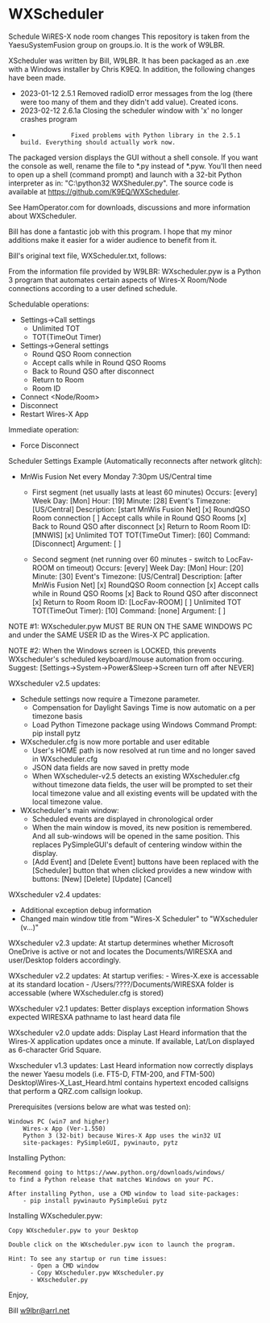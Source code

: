 # WXScheduler
Schedule WiRES-X node room changes
This repository is taken from the YaesuSystemFusion group on groups.io. It is the work of W9LBR.

XScheduler was written by Bill, W9LBR. It has been packaged as an .exe with a Windows installer by Chris K9EQ. In addition, the following changes have been made.
 - 2023-01-12 2.5.1 Removed radioID error messages from the log (there were too many of them
    and they didn't add value). Created icons.
 - 2023-02-12 2.6.1a Closing the scheduler window with 'x' no longer crashes program
 -                   Fixed problems with Python library in the 2.5.1 build. Everything should actually work now.

The packaged version displays the GUI without a shell console. If you want the console as well, 
rename the file to *.py instead of *.pyw. You'll then need to open up a shell (command prompt)
and launch with a 32-bit Python interpreter as in: "C:\python32 WXSheduler.py".
The source code is available at https://github.com/K9EQ/WXScheduler.

See HamOperator.com for downloads, discussions and more information about WXScheduler.

Bill has done a fantastic job with this program. I hope that my minor additions make it easier for
a wider audience to benefit from it.

Bill's original text file, WXScheduler.txt, follows:

From the information file provided by W9LBR:
WXscheduler.pyw is a Python 3 program that automates certain aspects of Wires-X Room/Node connections according
to a user defined schedule.

Schedulable operations:
  - Settings->Call settings
      - Unlimited TOT
      - TOT(TimeOut Timer)
  - Settings->General settings
      - Round QSO Room connection
      - Accept calls while in Round QSO Rooms
      - Back to Round QSO after disconnect
      - Return to Room
      - Room ID
  - Connect <Node/Room>
  - Disconnect
  - Restart Wires-X App

Immediate operation:
  - Force Disconnect

Scheduler Settings Example (Automatically reconnects after network glitch):

  - MnWis Fusion Net every Monday 7:30pm US/Central time

     - First segment (net usually lasts at least 60 minutes)
                   Occurs: [every]
                 Week Day: [Mon]
                     Hour: [19]
                   Minute: [28]
         Event's Timezone: [US/Central]
              Description: [start MnWis Fusion Net]
       [x] RoundQSO Room connection
       [ ] Accept calls while in Round QSO Rooms
       [x] Back to Round QSO after disconnect
       [x] Return to Room
	          Room ID: [MNWIS]
       [x] Unlimited TOT
       TOT(TimeOut Timer): [60]
                  Command: [Disconnect]
                 Argument: [          ]

     - Second segment (net running over 60 minutes - switch to LocFav-ROOM on timeout)
                   Occurs: [every]
                 Week Day: [Mon]
                     Hour: [20]
                   Minute: [30]
         Event's Timezone: [US/Central]
              Description: [after MnWis Fusion Net]
       [x] RoundQSO Room connection
       [x] Accept calls while in Round QSO Rooms
       [x] Back to Round QSO after disconnect
       [x] Return to Room
	          Room ID: [LocFav-ROOM]
       [ ] Unlimited TOT
       TOT(TimeOut Timer): [10]
                  Command: [none]
                 Argument: [          ]

NOTE #1: WXscheduler.pyw MUST BE RUN ON THE SAME WINDOWS PC and under the SAME USER ID as
         the Wires-X PC application.

NOTE #2: When the Windows screen is LOCKED, this prevents WXscheduler's scheduled keyboard/mouse
         automation from occuring. Suggest: [Settings->System->Power&Sleep->Screen turn off after NEVER]

WXscheduler v2.5 updates:
  - Schedule settings now require a Timezone parameter.
      - Compensation for Daylight Savings Time is now automatic on a per timezone basis
      - Load Python Timezone package using Windows Command Prompt:
                  pip install pytz
  - WXscheduler.cfg is now more portable and user editable
      - User's HOME path is now resolved at run time and no longer saved in WXscheduler.cfg
      - JSON data fields are now saved in pretty mode
      - When WXscheduler-v2.5 detects an existing WXscheduler.cfg without timezone data fields,
        the user will be prompted to set their local timezone value and all existing events will
	be updated with the local timezone value.
  - WXscheduler's main window:
      - Scheduled events are displayed in chronological order
      - When the main window is moved, its new position is remembered. And all sub-windows
          will be opened in the same position. This replaces PySimpleGUI's default of centering
	  window within the display.
      - [Add Event] and [Delete Event] buttons have been replaced with the [Scheduler] button that
          when clicked provides a new window with buttons: [New] [Delete] [Update] [Cancel]

WXscheduler v2.4 updates:
  - Additional exception debug information
  - Changed main window title from "Wires-X Scheduler" to "WXscheduler (v...)"

WXscheduler v2.3 update:
  At startup determines whether Microsoft OneDrive is active or not and locates
  the Documents/WIRESXA and user/Desktop folders accordingly.

WXscheduler v2.2 updates:
  At startup verifies:
    - Wires-X.exe is accessable at its standard location
    - /Users/????/Documents/WIRESXA folder is accessable (where WXscheduler.cfg is stored)

WXscheduler v2.1 updates:
  Better displays exception information
  Shows expected WIRESXA pathname to last heard data file 

WXscheduler v2.0 update adds:
  Display Last Heard information that the Wires-X application updates once a minute.
  If available, Lat/Lon displayed as 6-character Grid Square.

Wxscheduler v1.3 updates:
  Last Heard information now correctly displays the newer Yaesu models
       (i.e. FT5-D, FTM-200, and FTM-500)
  Desktop\Wires-X_Last_Heard.html contains hypertext encoded callsigns
       that perform a QRZ.com callsign lookup.

Prerequisites (versions below are what was tested on):

    Windows PC (win7 and higher)
        Wires-x App (Ver-1.550)
        Python 3 (32-bit) because Wires-X App uses the win32 UI
        site-packages: PySimpleGUI, pywinauto, pytz

Installing Python:

    Recommend going to https://www.python.org/downloads/windows/
    to find a Python release that matches Windows on your PC.

    After installing Python, use a CMD window to load site-packages:
        - pip install pywinauto PySimpleGui pytz

Installing WXscheduler.pyw:

    Copy WXscheduler.pyw to your Desktop

    Double click on the WXscheduler.pyw icon to launch the program.

    Hint: To see any startup or run time issues:
          - Open a CMD window
          - Copy WXscheduler.pyw WXscheduler.py
          - WXscheduler.py

Enjoy,

Bill
w9lbr@arrl.net
